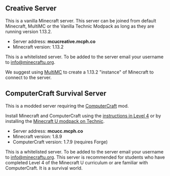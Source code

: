 ## Creative Server

This is a vanilla Minecraft server. This server can be joined from default Minecraft, MultiMC or the Vanilla Technic Modpack as long as they are running version 1.13.2.

* Server address: **mcucreative.mcph.co**
* Minecraft version: 1.13.2

This is a whitelisted server. To be added to the server email your username to [info@minecraftu.org](mailto:info@minecraftu.org). 

We suggest using [MultiMC](https://multimc.org/) to create a 1.13.2 "instance" of Minecraft to connect to the server.

## ComputerCraft Survival Server

This is a modded server requiring the [ComputerCraft](http://www.computercraft.info/) mod.

Install Minecraft and ComputerCraft using the [instructions in Level 4](https://github.com/MinecraftU/mcu-curriculum/blob/master/level_4/section_1.md#installing-computercraft) or by installing the [Minecraft U modpack on Technic](https://www.technicpack.net/modpack/mcu.743668). 

* Server address: **mcucc.mcph.co**
* Minecraft version: 1.8.9
* ComputerCraft version: 1.7.9 (requires Forge)

This is a whitelisted server. To be added to the server email your username to [info@minecraftu.org](mailto:info@minecraftu.org). This server is recommended for students who have completed Level 4 of the Minecraft U curriculum or are familiar with ComputerCraft. It is a survival world.

